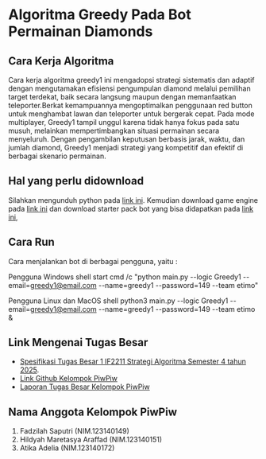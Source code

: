 # Algoritma Greedy Pada Bot Permainan Diamonds
## Cara Kerja Algoritma
Cara kerja algoritma greedy1 ini mengadopsi strategi sistematis dan adaptif dengan mengutamakan efisiensi pengumpulan diamond melalui pemilihan target terdekat, baik secara langsung maupun dengan memanfaatkan teleporter.Berkat kemampuannya mengoptimalkan penggunaan red button untuk menghambat lawan dan teleporter untuk bergerak cepat. Pada mode multiplayer, Greedy1 tampil unggul karena tidak hanya fokus pada satu musuh, melainkan mempertimbangkan situasi permainan secara menyeluruh. Dengan pengambilan keputusan berbasis jarak, waktu, dan jumlah diamond, Greedy1 menjadi strategi yang kompetitif dan efektif di berbagai skenario permainan.

## Hal yang perlu didownload

Silahkan mengunduh python pada [link ini](https://www.python.org/downloads/). Kemudian download game engine pada [link ini](https://github.com/haziqam/tubes1-IF2211-game-engine/releases/tag/v1.1.0) dan download starter pack bot yang bisa didapatkan pada [link ini](https://github.com/haziqam/tubes1-IF2211-bot-starter-pack/releases/tag/v1.0.1), 

## Cara Run

Cara menjalankan bot di berbagai pengguna, yaitu : 

Pengguna Windows
shell
start cmd /c "python main.py --logic Greedy1 --email=greedy1@email.com --name=greedy1 --password=149 --team etimo"


Pengguna Linux dan MacOS
shell
python3 main.py --logic Greedy1 --email=greedy1@email.com --name=greedy1 --password=149 --team etimo &


## Link Mengenai Tugas Besar
- [Spesifikasi Tugas Besar 1 IF2211 Strategi Algoritma Semester 4 tahun 2025](https://docs.google.com/document/d/13cbmMVXviyu8eKQ6heqgDzt4JNNMeAZO/edit).
- [Link Github Kelompok PiwPiw](https://github.com/16-172-Atika-Adelia/Tubes1_PiwPiw)
- [Laporan Tugas Besar Kelompok PiwPiw](https://docs.google.com/document/d/1ec-niugHqByDcoTNUn-lEtTWevD6_lkJqNaLj-Ks3SM/edit?usp=sharing)

## Nama Anggota Kelompok PiwPiw 
1. Fadzilah Saputri (NIM.123140149)
2. Hildyah Maretasya Araffad (NIM.123140151)
3. Atika Adelia (NIM.123140172)

